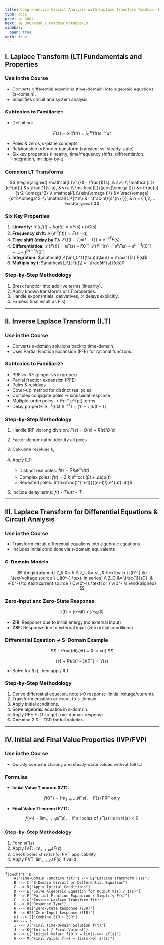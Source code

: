 ```yaml
---
title: Comprehensive Circuit Analysis with Laplace Transform Roadmap (With Equations)
type: docs
prev: ee_300/
next: ee_300/exam_1_roadmap_notebookLM
sidebar:
  open: true
math: true
---
```


## I. Laplace Transform (LT) Fundamentals and Properties

### Use in the Course

* Converts differential equations (time-domain) into algebraic equations (s-domain).
* Simplifies circuit and system analysis.

### Subtopics to Familiarize

* Definition:

$$
F(s) = \mathcal{L}\{f(t)\} = \int_0^\infty f(t)e^{-st} dt
$$

* Poles & zeros, s-plane concepts
* Relationship to Fourier transform (transient vs. steady-state)
* Six key properties (linearity, time/frequency shifts, differentiation, integration, multiply-by-t)

### Common LT Transforms

$$
\begin{aligned}
\mathcal{L}\{1\} &= \frac{1}{s}, & s>0 \\
\mathcal{L}\{e^{at}\} &= \frac{1}{s-a}, & s>a \\
\mathcal{L}\{\cos(\omega t)\} &= \frac{s}{s^2+\omega^2} \\
\mathcal{L}\{\sin(\omega t)\} &= \frac{\omega}{s^2+\omega^2} \\
\mathcal{L}\{t^n\} &= \frac{n!}{s^{n+1}}, & n = 0,1,2,...
\end{aligned}
$$

### Six Key Properties

1. **Linearity:** $\mathcal{L}\{af(t)+bg(t)\} = aF(s)+bG(s)$
2. **Frequency shift:** $\mathcal{L}\{e^{at}f(t)\} = F(s-a)$
3. **Time shift (delay by T):** $\mathcal{L}\{f(t-T)u(t-T)\} = e^{-sT}F(s)$
4. **Differentiation:**
   $\mathcal{L}\{f'(t)\} = sF(s)-f(0^-)$
   $\mathcal{L}\{f^{(n)}(t)\} = s^n F(s)-s^{n-1}f(0^-)-...-f^{(n-1)}(0^-)$
5. **Integration:** $\mathcal{L}\{\int_0^t f(\tau)d\tau\} = \frac{1}{s} F(s)$
6. **Multiply by t:** $\mathcal{L}\{t f(t)\} = -\frac{dF(s)}{ds}$

### Step-by-Step Methodology

1. Break function into additive terms (linearity).
2. Apply known transforms or LT properties.
3. Handle exponentials, derivatives, or delays explicitly.
4. Express final result as $F(s)$.

---

## II. Inverse Laplace Transform (ILT)

### Use in the Course

* Converts $s$-domain solutions back to time-domain.
* Uses Partial Fraction Expansion (PFE) for rational functions.

### Subtopics to Familiarize

* PRF vs IRF (proper vs improper)
* Partial fraction expansion (PFE)
* Poles & residues
* Cover-up method for distinct real poles
* Complex conjugate poles → sinusoidal response
* Multiple-order poles → t^n \* e^{pt} terms
* Delay property: $\mathcal{L}^{-1}\{F(s)e^{-sT}\} = f(t-T)u(t-T)$

### Step-by-Step Methodology

1. Handle IRF via long division: $F(s) = Q(s) + R(s)/D(s)$
2. Factor denominator, identify all poles
3. Calculate residues $k_i$
4. Apply ILT:

   * Distinct real poles: $f(t)=\sum k_i e^{p_i t}u(t)$
   * Complex poles: $f(t)=2|k| e^{\alpha t} \cos(\beta t+\angle k) u(t)$
   * Repeated poles: $f(t)=\frac{t^{m-1}}{(m-1)!} e^{pt} u(t)$
5. Include delay terms: $f(t-T) u(t-T)$

---

## III. Laplace Transform for Differential Equations & Circuit Analysis

### Use in the Course

* Transform circuit differential equations into algebraic equations
* Includes initial conditions via s-domain equivalents

### S-Domain Models

$$
\begin{aligned}
Z_R &= R \\
Z_L &= sL, & \text{with } i(0^-) \to \text{voltage source } L i(0^-) \text{ in series} \\
Z_C &= \frac{1}{sC}, & v(0^-) \to \text{current source } Cv(0^-)s \text{ or } v(0^-)/s
\end{aligned}
$$

### Zero-Input and Zero-State Response

$$
y(t) = y_{ZIR}(t) + y_{ZSR}(t)
$$

* **ZIR:** Response due to initial energy (no external input)
* **ZSR:** Response due to external input (zero initial conditions)

### Differential Equation → S-Domain Example

$$
L \frac{di}{dt} + Ri = v(t)
$$

$$
(sL+R) I(s) - L i(0^-) = V(s)
$$

* Solve for $I(s)$, then apply ILT

### Step-by-Step Methodology

1. Derive differential equation, note t<0 response (initial voltage/current).
2. Transform equation or circuit to s-domain.
3. Apply initial conditions.
4. Solve algebraic equation in s-domain.
5. Apply PFE + ILT to get time-domain response.
6. Combine ZIR + ZSR for full solution.

---

## IV. Initial and Final Value Properties (IVP/FVP)

### Use in the Course

* Quickly compute starting and steady-state values without full ILT

### Formulas

* **Initial Value Theorem (IVT):**

$$
f(0^+) = \lim_{s\to\infty} s F(s), \quad F(s) \text{ PRF only}
$$

* **Final Value Theorem (FVT):**

$$
f(\infty) = \lim_{s\to 0} s F(s), \quad \text{if all poles of } sF(s) \text{ lie in } \Re(s)<0
$$

### Step-by-Step Methodology

1. Form $sF(s)$
2. Apply IVT: $\lim_{s\to\infty} sF(s)$
3. Check poles of $sF(s)$ for FVT applicability
4. Apply FVT: $\lim_{s\to 0} sF(s)$ if valid

---

```mermaid
flowchart TD
    A["Time-Domain Function f(t)"] --> B["Laplace Transform F(s)"]
    B --> C["S-Domain Circuit or Differential Equation"]
    C --> D["Apply Initial Conditions"]
    D --> E["Solve Algebraic Equation for Output V(s) / I(s)"]
    E --> F["Partial Fraction Expansion / Simplify F(s)"]
    F --> G["Inverse Laplace Transform f(t)"]
    G --> H{"Response Type"}
    H --> H1["Zero-State Response (ZSR)"]
    H --> H2["Zero-Input Response (ZIR)"]
    H1 --> I["Combine ZIR + ZSR"]
    H2 --> I
    I --> J["Final Time-Domain Solution f(t)"]
    J --> K{"Initial / Final Values?"}
    K --> L["Initial Value: f(0+) = lim(s->∞) sF(s)"]
    K --> M["Final Value: f(∞) = lim(s->0) sF(s)"]
```
